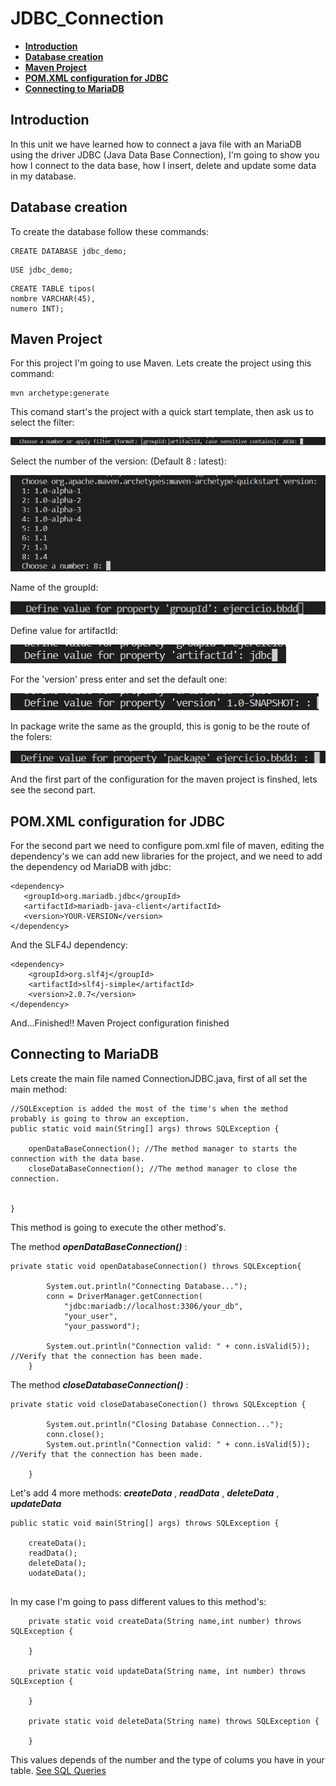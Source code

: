 # JDBC_Connection


* [**Introduction**](#Introduction)
* [**Database creation**](#Database-creation)
* [**Maven Project**](#Maven-Project)
* [**POM.XML configuration for JDBC**](#POM.XML-configuration-for-JDBC)
* [**Connecting to MariaDB**](#Connecting-to-MariaDB)




## Introduction

In this unit we have learned how to connect a java file with an MariaDB using the driver JDBC (Java Data Base Connection), I'm going to show you how I connect to the data base, how I insert, delete and update some data in my database.

## Database creation

To create the database follow these commands:

```
CREATE DATABASE jdbc_demo;
```
```
USE jdbc_demo;
```
```
CREATE TABLE tipos(
nombre VARCHAR(45),
numero INT);
```

## Maven Project

For this project I'm going to use Maven. Lets create the project using this command:

``` 
mvn archetype:generate
```
This comand start's the project with a quick start template, then ask us to select the filter:

![IMAGEN](https://github.com/FranN2442/JDBC_Connection/blob/master/images/FiltoPlantilla.png)

Select the number of the version: (Default 8 : latest):

![IMAGEN](https://github.com/FranN2442/JDBC_Connection/blob/master/images/version.png)

Name of the groupId:

![IMAGEN](https://github.com/FranN2442/JDBC_Connection/blob/master/images/groupId.png)

Define value for artifactId:

![IMAGEN](https://github.com/FranN2442/JDBC_Connection/blob/master/images/artifactId.png)

For the 'version' press enter and set the default one:

![IMAGEN](https://github.com/FranN2442/JDBC_Connection/blob/master/images/versionSnap.png)

In package write the same as the groupId, this is gonig to be the route of the folers:

![IMAGEN](https://github.com/FranN2442/JDBC_Connection/blob/master/images/package.png)

And the first part of the configuration for the maven project is finshed, lets see the second part.

## POM.XML configuration for JDBC

For the second part we need to configure pom.xml file of maven, editing the dependency's we can add new libraries for the project, and we need to add the dependency od MariaDB with jdbc:

```
<dependency>
   <groupId>org.mariadb.jdbc</groupId>
   <artifactId>mariadb-java-client</artifactId>
   <version>YOUR-VERSION</version>
</dependency>
```
And the SLF4J dependency:
```
<dependency>
    <groupId>org.slf4j</groupId>
    <artifactId>slf4j-simple</artifactId>
    <version>2.0.7</version>
</dependency>
```

And...Finished!! Maven Project configuration finished

## Connecting to MariaDB

Lets create the main file named ConnectionJDBC.java, first of all set the main method:

```
//SQLException is added the most of the time's when the method probably is going to throw an exception.
public static void main(String[] args) throws SQLException {

    openDataBaseConnection(); //The method manager to starts the connection with the data base.
    closeDataBaseConnection(); //The method manager to close the connection.


}
```
This method is going to execute the other method's.

The method ___openDataBaseConnection()___ :

```
private static void openDatabaseConnection() throws SQLException{
        
        System.out.println("Connecting Database...");
        conn = DriverManager.getConnection(
            "jdbc:mariadb://localhost:3306/your_db",
            "your_user", 
            "your_password");

        System.out.println("Connection valid: " + conn.isValid(5)); //Verify that the connection has been made.
    }
```

The method ___closeDatabaseConnection()___ :
```
private static void closeDatabaseConection() throws SQLException {

        System.out.println("Closing Database Connection...");
        conn.close();
        System.out.println("Connection valid: " + conn.isValid(5)); //Verify that the connection has been made.
 
    }
```

Let's add 4 more methods: ___createData___ , ___readData___ , ___deleteData___ , ___updateData___

```
public static void main(String[] args) throws SQLException {

    createData();
    readData();
    deleteData();
    uodateData();
    
```

In my case I'm going to pass different values to this method's:

```
    private static void createData(String name,int number) throws SQLException {
        
    }

    private static void updateData(String name, int number) throws SQLException {
        
    }

    private static void deleteData(String name) throws SQLException {
        
    }

```

This values depends of the number and the type of colums you have in your table. [See SQL Queries](https://github.com/FranN2442/DataBase-JDBC-Connection/blob/main/jdbc/src/main/java/fran/jdbc/ConnectionJDBC.java)
